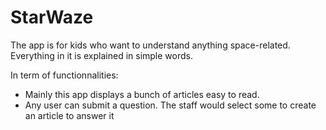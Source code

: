 # StarWaze

The app is for kids who want to understand anything space-related.
Everything in it is explained in simple words.

In term of functionnalities:
- Mainly this app displays a bunch of articles easy to read. 
- Any user can submit a question. The staff would select some to create an article to answer it
 

